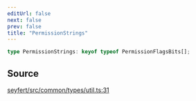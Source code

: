 ```yaml
---
editUrl: false
next: false
prev: false
title: "PermissionStrings"
---
```


```ts
type PermissionStrings: keyof typeof PermissionFlagsBits[];
```

## Source

[seyfert/src/common/types/util.ts:31](https://github.com/potoland/potocuit/blob/c4fb0c1/src/common/types/util.ts#L31)
